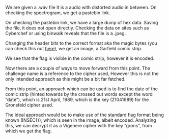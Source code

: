 We are given a .wav file
It is a  audio  with distorted audio in between. On checking the spectrogram, we get a pastebin link.

On checking the pastebin link, we have a large dump of hex data.
Saving the file, it does not open directly.  Checking the data on sites such as Cyberchef or using binwalk reveals that the file is a .jpeg.

Changing the header bits to the correct format aka the magic bytes (you can check this out [here](https://en.wikipedia.org/wiki/List_of_file_signatures)), we get an image, a Garfield comic strip.


We see that the flag is visible in the comic strip, however it is encoded.

Now there are a couple of ways to move forward from this point. The challenge name is a reference to the cipher used,
However this is not the only intended approach as this might be a bit far fetched.

From this point, an approach which can be used is to find the date of the comic strip (hinted towards by the crossed out words except the word “date”), which is 21st April, 1989, which is the key (21041989) for the Gronsfeld cipher used.

The ideal approach would be to make use of the standard flag format being known (INSEC{}), which is seen in the image, albeit encoded. 
Analyzing this, we can decrypt it as a Vigenere cipher with the key “grons”, from which we get the flag.

